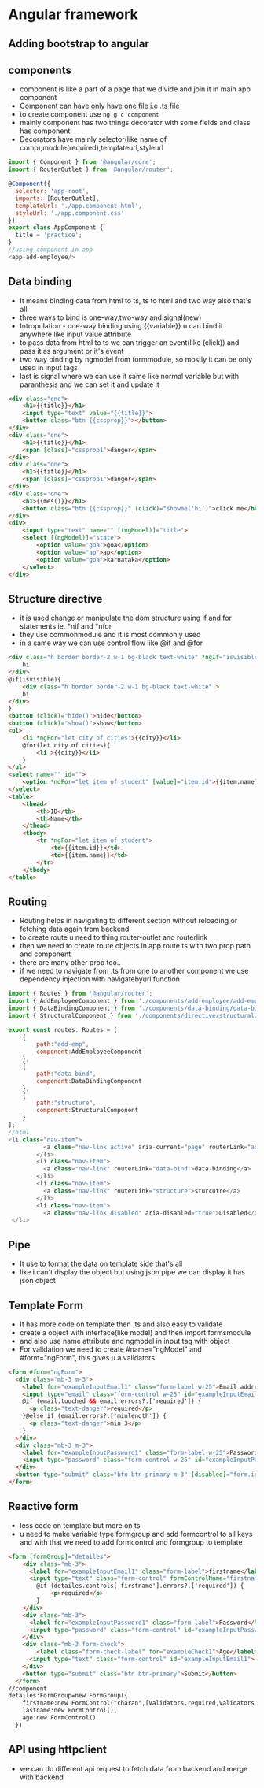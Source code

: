 # Angular framework
## Adding bootstrap to angular
## components 
* component is like a part of a page that we divide and join it in main app component
* Component can have only have one file i.e .ts file
* to create component use `ng g c component`
* mainly component has two things decorator with some fields and class has component
* Decorators have mainly selector(like name of comp),module(required),templateurl,styleurl
```js
import { Component } from '@angular/core';
import { RouterOutlet } from '@angular/router';

@Component({
  selector: 'app-root',
  imports: [RouterOutlet],
  templateUrl: './app.component.html',
  styleUrl: './app.component.css'
})
export class AppComponent {
  title = 'practice';
}
//using component in app
<app-add-employee/>
```
## Data binding 
* It means binding data from html to ts, ts to html and two way also that's all
* three ways to bind is one-way,two-way and signal(new)
* Intropulation - one-way binding using {{variable}} u can bind it anywhere like input value attribute
* to pass data from html to ts we can trigger an event(like (click)) and pass it as argument or it's event
* two way binding by ngmodel from formmodule, so mostly it can be only used in input tags
* last is signal where we can use it same like normal variable but with paranthesis and we can set it and update it
```html
<div class="one">
    <h1>{{title}}</h1>
    <input type="text" value="{{title}}">
    <button class="btn {{cssprop}}"></button>
</div>
<div class="one">
    <h1>{{title}}</h1>
    <span [class]="cssprop1">danger</span>
</div>
<div class="one">
    <h1>{{title}}</h1>
    <span [class]="cssprop1">danger</span>
</div>
<div class="one">
    <h1>{{mes()}}</h1>
    <button class="btn {{cssprop}}" (click)="showme('hi')">click me</button>
</div>
<div>
    <input type="text" name="" [(ngModel)]="title">
    <select [(ngModel)]="state">
        <option value="goa">goa</option>
        <option value="ap">ap</option>
        <option value="goa">karnataka</option>
    </select>
</div>
```
## Structure directive
* it is used change or manipulate the dom structure using if and for statements ie. *nif and *nfor
* they use commonmodule and it is most commonly used
* in a same way we can use control flow like @if and @for
```html
<div class="h border border-2 w-1 bg-black text-white" *ngIf="isvisible">
    hi
</div>
@if(isvisible){
    <div class="h border border-2 w-1 bg-black text-white" >
    hi
</div>
}
<button (click)="hide()">hide</button>
<button (click)="show()">show</button>
<ul>
    <li *ngFor="let city of cities">{{city}}</li>
    @for(let city of cities){
        <li >{{city}}</li>
    }
</ul>
<select name="" id="">
    <option *ngFor="let item of student" [value]="item.id">{{item.name}}</option>
</select>
<table>
    <thead>
        <th>ID</th>
        <th>Name</th>
    </thead>
    <tbody>
        <tr *ngFor="let item of student">
            <td>{{item.id}}</td>
            <td>{{item.name}}</td>
        </tr>
    </tbody>
</table>
```
## Routing
* Routing helps in navigating to different section without reloading or fetching data again from backend
* to create route u need to thing router-outlet and routerlink
* then we need to create route objects in app.route.ts with two prop path and component
* there are many other prop too..
* if we need to navigate from .ts from one to another component we use dependency injection with navigatebyurl function
```js
import { Routes } from '@angular/router';
import { AddEmployeeComponent } from './components/add-employee/add-employee.component';
import { DataBindingComponent } from './components/data-binding/data-binding.component';
import { StructuralComponent } from './components/directive/structural/structural.component';

export const routes: Routes = [
    {
        path:"add-emp",
        component:AddEmployeeComponent
    },
    {
        path:"data-bind",
        component:DataBindingComponent
    },
    {
        path:"structure",
        component:StructuralComponent
    }
];
//html
<li class="nav-item">
          <a class="nav-link active" aria-current="page" routerLink="add-emp" >add-emp</a>
        </li>
        <li class="nav-item">
          <a class="nav-link" routerLink="data-bind">data-binding</a>
        </li>
        <li class="nav-item">
          <a class="nav-link" routerLink="structure">sturcutre</a>
        </li>
        <li class="nav-item">
          <a class="nav-link disabled" aria-disabled="true">Disabled</a>
 </li>
```
## Pipe
* It use to format the data on template side that's all
* like i can't display the object but using json pipe we can display it has json object

## Template Form
* It has more code on template then .ts and also easy to validate 
* create a object with interface(like model) and then import formsmodule
* and also use name attribute and ngmodel in input tag with object
* For validation we need to create #name="ngModel" and #form="ngForm", this gives u a validators
```html
<form #form="ngForm">
  <div class="mb-3 m-3">
    <label for="exampleInputEmail1" class="form-label w-25">Email address</label>
    <input type="email" class="form-control w-25" id="exampleInputEmail1" aria-describedby="emailHelp" #email="ngModel" [(ngModel)]="details.email" minlength="3" required name="email">
    @if (email.touched && email.errors?.['required']) {
      <p class="text-danger">required</p>
    }@else if (email.errors?.['minlength']) {
      <p class="text-danger">min 3</p>
    }
  </div>
  <div class="mb-3 m-3">
    <label for="exampleInputPassword1" class="form-label w-25">Password</label>
    <input type="password" class="form-control w-25" id="exampleInputPassword1" name="password" [(ngModel)]="details.password">
  </div>
  <button type="submit" class="btn btn-primary m-3" [disabled]="form.invalid">Submit</button>
</form>
```
## Reactive form
* less code on template but more on ts
* u need to make variable type formgroup and add formcontrol to all keys and with that we need to add formcontrol and formgroup to template
```html
<form [formGroup]="detailes">
    <div class="mb-3">
      <label for="exampleInputEmail1" class="form-label">firstname</label>
      <input type="text" class="form-control" formControlName="firstname" id="exampleInputEmail1" aria-describedby="emailHelp">
        @if (detailes.controls['firstname'].errors?.['required']) {
            <p>required</p>
        }
    </div>
    <div class="mb-3">
      <label for="exampleInputPassword1" class="form-label">Password</label>
      <input type="password" class="form-control" id="exampleInputPassword1">
    </div>
    <div class="mb-3 form-check">
        <label class="form-check-label" for="exampleCheck1">Age</label>
      <input type="text" class="form-control" id="exampleInputEmail1">
    </div>
    <button type="submit" class="btn btn-primary">Submit</button>
  </form>
//component
detailes:FormGroup=new FormGroup({
    firstname:new FormControl("charan",[Validators.required,Validators.minLength(3)]),
    lastname:new FormControl(),
    age:new FormControl()
  })
```
## API using httpclient
* we can do different api request to fetch data from backend and merge with backend